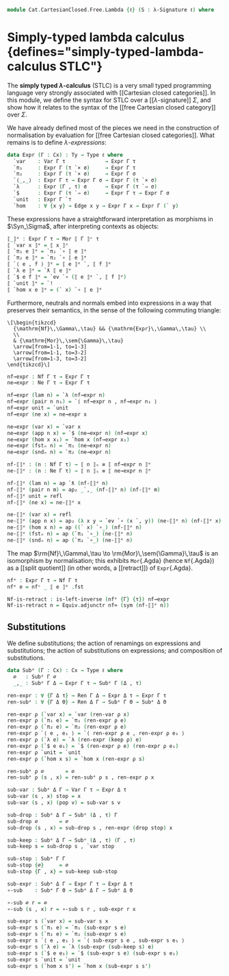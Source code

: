 <!--
```agda
open import Cat.CartesianClosed.Free.Signature
open import Cat.Prelude
```
-->

```agda
module Cat.CartesianClosed.Free.Lambda {ℓ} (S : λ-Signature ℓ) where
```

<!--
```agda
open import Cat.CartesianClosed.Free S
open λ-Signature S renaming (Ob to Node ; Hom to Edge)
private variable
  Γ Δ Θ : Cx
  τ σ ρ : Ty
```
-->

# Simply-typed lambda calculus {defines="simply-typed-lambda-calculus STLC"}

The **simply typed $\lambda$-calculus** (STLC) is a very small typed
programming language very strongly associated with [[Cartesian closed
categories]]. In this module, we define the syntax for STLC over a
[[$\lambda$-signature]] $\Sigma$, and show how it relates to the
syntax of the [[free Cartesian closed category]] over $\Sigma$.

We have already defined most of the pieces we need in the construction
of normalisation by evaluation for [[free Cartesian closed categories]].
What remains is to define $\lambda$-*expressions*:

```agda
data Expr (Γ : Cx) : Ty → Type ℓ where
  `var    : Var Γ τ             → Expr Γ τ
  `π₁     : Expr Γ (τ `× σ)     → Expr Γ τ
  `π₂     : Expr Γ (τ `× σ)     → Expr Γ σ
  `⟨_,_⟩  : Expr Γ τ → Expr Γ σ → Expr Γ (τ `× σ)
  `λ      : Expr (Γ , τ) σ      → Expr Γ (τ `⇒ σ)
  `$      : Expr Γ (τ `⇒ σ)     → Expr Γ τ → Expr Γ σ
  `unit   : Expr Γ `⊤
  `hom    : ∀ {x y} → Edge x y → Expr Γ x → Expr Γ (` y)
```

These expressions have a straightforward interpretation as morphisms in
$\Syn_\Sigma$, after interpreting contexts as objects:

```agda
⟦_⟧ᵉ : Expr Γ τ → Mor ⟦ Γ ⟧ᶜ τ
⟦ `var x ⟧ᵉ = ⟦ x ⟧ⁿ
⟦ `π₁ e ⟧ᵉ = `π₁ `∘ ⟦ e ⟧ᵉ
⟦ `π₂ e ⟧ᵉ = `π₂ `∘ ⟦ e ⟧ᵉ
⟦ `⟨ e , f ⟩ ⟧ᵉ = ⟦ e ⟧ᵉ `, ⟦ f ⟧ᵉ
⟦ `λ e ⟧ᵉ = `ƛ ⟦ e ⟧ᵉ
⟦ `$ e f ⟧ᵉ = `ev `∘ (⟦ e ⟧ᵉ `, ⟦ f ⟧ᵉ)
⟦ `unit ⟧ᵉ = `!
⟦ `hom x e ⟧ᵉ = (` x) `∘ ⟦ e ⟧ᵉ
```

Furthermore, neutrals and normals embed into expressions in a way that
preserves their semantics, in the sense of the following commuting
triangle:

~~~{.quiver}
\[\begin{tikzcd}
  {\mathrm{Nf}\,\Gamma\,\tau} && {\mathrm{Expr}\,\Gamma\,\tau} \\
  \\
  & {\mathrm{Mor}\,\sem{\Gamma}\,\tau}
  \arrow[from=1-1, to=1-3]
  \arrow[from=1-1, to=3-2]
  \arrow[from=1-3, to=3-2]
\end{tikzcd}\]
~~~

```agda
nf→expr : Nf Γ τ → Expr Γ τ
ne→expr : Ne Γ τ → Expr Γ τ

nf→expr (lam n) = `λ (nf→expr n)
nf→expr (pair n n₁) = `⟨ nf→expr n , nf→expr n₁ ⟩
nf→expr unit = `unit
nf→expr (ne x) = ne→expr x

ne→expr (var x) = `var x
ne→expr (app n x) = `$ (ne→expr n) (nf→expr x)
ne→expr (hom x x₁) = `hom x (nf→expr x₁)
ne→expr (fstₙ n) = `π₁ (ne→expr n)
ne→expr (sndₙ n) = `π₂ (ne→expr n)

nf-⟦⟧ᵉ : (n : Nf Γ τ) → ⟦ n ⟧ₙ ≡ ⟦ nf→expr n ⟧ᵉ
ne-⟦⟧ᵉ : (n : Ne Γ τ) → ⟦ n ⟧ₛ ≡ ⟦ ne→expr n ⟧ᵉ

nf-⟦⟧ᵉ (lam n) = ap `ƛ (nf-⟦⟧ᵉ n)
nf-⟦⟧ᵉ (pair n m) = ap₂ _`,_ (nf-⟦⟧ᵉ n) (nf-⟦⟧ᵉ m)
nf-⟦⟧ᵉ unit = refl
nf-⟦⟧ᵉ (ne x) = ne-⟦⟧ᵉ x

ne-⟦⟧ᵉ (var x) = refl
ne-⟦⟧ᵉ (app n x) = ap₂ (λ x y → `ev `∘ (x `, y)) (ne-⟦⟧ᵉ n) (nf-⟦⟧ᵉ x)
ne-⟦⟧ᵉ (hom x n) = ap ((` x) `∘_) (nf-⟦⟧ᵉ n)
ne-⟦⟧ᵉ (fstₙ n) = ap (`π₁ `∘_) (ne-⟦⟧ᵉ n)
ne-⟦⟧ᵉ (sndₙ n) = ap (`π₂ `∘_) (ne-⟦⟧ᵉ n)
```

The map $\rm{Nf}\,\Gamma\,\tau \to \rm{Mor}\,\sem{\Gamma}\,\tau$ is an
isomorphism by normalisation; this exhibits `Mor`{.Agda} (hence
`Nf`{.Agda}) as a [[split quotient]] (in other words, a [[retract]]) of
`Expr`{.Agda}.

```agda
nfᵉ : Expr Γ τ → Nf Γ τ
nfᵉ e = nfᶜ _ ⟦ e ⟧ᵉ .fst

Nf-is-retract : is-left-inverse (nfᵉ {Γ} {τ}) nf→expr
Nf-is-retract n = Equiv.adjunctr nf≃ (sym (nf-⟦⟧ᵉ n))
```

## Substitutions

We define substitutions; the action of renamings on expressions and
substitutions; the action of substitutions on expressions; and
composition of substitutions.

```agda
data Subᵉ (Γ : Cx) : Cx → Type ℓ where
  ∅   : Subᵉ Γ ∅
  _,_ : Subᵉ Γ Δ → Expr Γ τ → Subᵉ Γ (Δ , τ)

ren-expr : ∀ {Γ Δ τ} → Ren Γ Δ → Expr Δ τ → Expr Γ τ
ren-subᵉ : ∀ {Γ Δ Θ} → Ren Δ Γ → Subᵉ Γ Θ → Subᵉ Δ Θ

ren-expr ρ (`var x) = `var (ren-var ρ x)
ren-expr ρ (`π₁ e) = `π₁ (ren-expr ρ e)
ren-expr ρ (`π₂ e) = `π₂ (ren-expr ρ e)
ren-expr ρ `⟨ e , e₁ ⟩ = `⟨ ren-expr ρ e , ren-expr ρ e₁ ⟩
ren-expr ρ (`λ e) = `λ (ren-expr (keep ρ) e)
ren-expr ρ (`$ e e₁) = `$ (ren-expr ρ e) (ren-expr ρ e₁)
ren-expr ρ `unit = `unit
ren-expr ρ (`hom x s) = `hom x (ren-expr ρ s)

ren-subᵉ ρ ∅       = ∅
ren-subᵉ ρ (s , x) = ren-subᵉ ρ s , ren-expr ρ x

sub-var : Subᵉ Δ Γ → Var Γ τ → Expr Δ τ
sub-var (s , x) stop = x
sub-var (s , x) (pop v) = sub-var s v

sub-drop : Subᵉ Δ Γ → Subᵉ (Δ , τ) Γ
sub-drop ∅       = ∅
sub-drop (s , x) = sub-drop s , ren-expr (drop stop) x

sub-keep : Subᵉ Δ Γ → Subᵉ (Δ , τ) (Γ , τ)
sub-keep s = sub-drop s , `var stop

sub-stop : Subᵉ Γ Γ
sub-stop {∅}     = ∅
sub-stop {Γ , x} = sub-keep sub-stop

sub-expr : Subᵉ Δ Γ → Expr Γ τ → Expr Δ τ
∘-sub    : Subᵉ Γ Θ → Subᵉ Δ Γ → Subᵉ Δ Θ

∘-sub ∅ r = ∅
∘-sub (s , x) r = ∘-sub s r , sub-expr r x

sub-expr s (`var x) = sub-var s x
sub-expr s (`π₁ e) = `π₁ (sub-expr s e)
sub-expr s (`π₂ e) = `π₂ (sub-expr s e)
sub-expr s `⟨ e , e₁ ⟩ = `⟨ sub-expr s e , sub-expr s e₁ ⟩
sub-expr s (`λ e) = `λ (sub-expr (sub-keep s) e)
sub-expr s (`$ e e₁) = `$ (sub-expr s e) (sub-expr s e₁)
sub-expr s `unit = `unit
sub-expr s (`hom x s') = `hom x (sub-expr s s')
```
